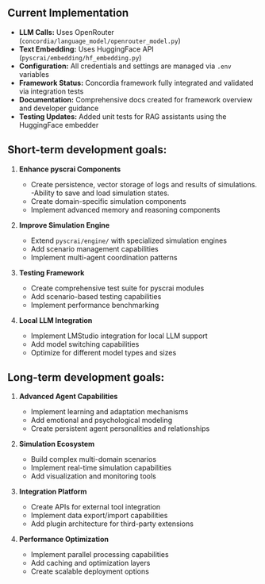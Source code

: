 ## Current Implementation

- **LLM Calls:** Uses OpenRouter (`concordia/language_model/openrouter_model.py`)
- **Text Embedding:** Uses HuggingFace API (`pyscrai/embedding/hf_embedding.py`)
- **Configuration:** All credentials and settings are managed via `.env` variables
- **Framework Status:** Concordia framework fully integrated and validated via integration tests
- **Documentation:** Comprehensive docs created for framework overview and developer guidance
- **Testing Updates:** Added unit tests for RAG assistants using the HuggingFace embedder

## Short-term development goals:

1. **Enhance pyscrai Components**
   - Create persistence, vector storage of logs and results of simulations.
   -Ability to save and load simulation states. 
   - Create domain-specific simulation components
   - Implement advanced memory and reasoning components

2. **Improve Simulation Engine**
   - Extend `pyscrai/engine/` with specialized simulation engines
   - Add scenario management capabilities
   - Implement multi-agent coordination patterns

3. **Testing Framework**
   - Create comprehensive test suite for pyscrai modules
   - Add scenario-based testing capabilities
   - Implement performance benchmarking

4. **Local LLM Integration**
   - Implement LMStudio integration for local LLM support
   - Add model switching capabilities
   - Optimize for different model types and sizes

## Long-term development goals:

1. **Advanced Agent Capabilities**
   - Implement learning and adaptation mechanisms
   - Add emotional and psychological modeling
   - Create persistent agent personalities and relationships

2. **Simulation Ecosystem**
   - Build complex multi-domain scenarios
   - Implement real-time simulation capabilities
   - Add visualization and monitoring tools

3. **Integration Platform**
   - Create APIs for external tool integration
   - Implement data export/import capabilities
   - Add plugin architecture for third-party extensions

4. **Performance Optimization**
   - Implement parallel processing capabilities
   - Add caching and optimization layers
   - Create scalable deployment options

